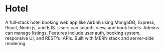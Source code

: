 # Hotel
A full-stack hotel booking web app like Airbnb using MongoDB, Express, React, Node.js, and EJS. Users can search, view, and book hotels. Admins can manage listings. Features include user auth, booking system, responsive UI, and RESTful APIs. Built with MERN stack and server-side rendering.
